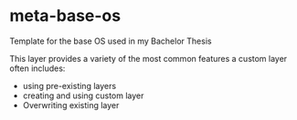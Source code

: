 # meta-base-os
Template for the base OS used in my Bachelor Thesis

This layer provides a variety of the most common features a custom layer often includes:

- using pre-existing layers
- creating and using custom layer
- Overwriting existing layer